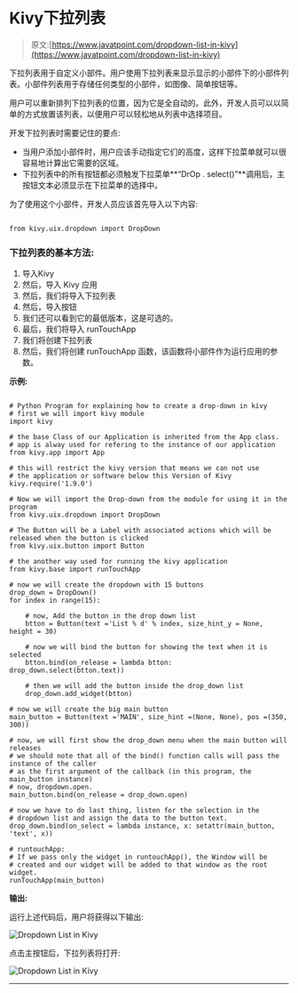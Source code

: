 # Kivy下拉列表

> 原文:[https://www.javatpoint.com/dropdown-list-in-kivy](https://www.javatpoint.com/dropdown-list-in-kivy)

下拉列表用于自定义小部件。用户使用下拉列表来显示显示的小部件下的小部件列表。小部件列表用于存储任何类型的小部件，如图像、简单按钮等。

用户可以重新排列下拉列表的位置，因为它是全自动的。此外，开发人员可以以简单的方式放置该列表，以便用户可以轻松地从列表中选择项目。

开发下拉列表时需要记住的要点:

*   当用户添加小部件时，用户应该手动指定它们的高度，这样下拉菜单就可以很容易地计算出它需要的区域。
*   下拉列表中的所有按钮都必须触发下拉菜单**“DrOp . select()”**调用后，主按钮文本必须显示在下拉菜单的选择中。

为了使用这个小部件，开发人员应该首先导入以下内容:

```

from kivy.uix.dropdown import DropDown

```

### 下拉列表的基本方法:

1.  导入Kivy
2.  然后，导入 Kivy 应用
3.  然后，我们将导入下拉列表
4.  然后，导入按钮
5.  我们还可以看到它的最低版本，这是可选的。
6.  最后，我们将导入 runTouchApp
7.  我们将创建下拉列表
8.  然后，我们将创建 runTouchApp 函数，该函数将小部件作为运行应用的参数。

**示例:**

```

# Python Program for explaining how to create a drop-down in kivy 
# first we will import kivy module    
import kivy  

# the base Class of our Application is inherited from the App class.    
# app is alway used for refering to the instance of our application   
from kivy.app import App 

# this will restrict the kivy version that means we can not use 
# the application or software below this Version of Kivy   
kivy.require('1.9.0') 

# Now we will import the Drop-down from the module for using it in the program
from kivy.uix.dropdown import DropDown

# The Button will be a Label with associated actions which will be released when the button is clicked
from kivy.uix.button import Button

# the another way used for running the kivy application 
from kivy.base import runTouchApp

# now we will create the dropdown with 15 buttons
drop_down = DropDown()
for index in range(15):

    # now, Add the button in the drop down list
    btton = Button(text ='List % d' % index, size_hint_y = None, height = 30)

    # now we will bind the button for showing the text when it is selected
    btton.bind(on_release = lambda btton: drop_down.select(btton.text))

    # then we will add the button inside the drop_down list
    drop_down.add_widget(btton)

# now we will create the big main button
main_button = Button(text ='MAIN', size_hint =(None, None), pos =(350, 300))

# now, we will first show the drop_down menu when the main button will releases
# we should note that all of the bind() function calls will pass the instance of the caller 
# as the first argument of the callback (in this program, the main_button instance)
# now, dropdown.open.
main_button.bind(on_release = drop_down.open)

# now we have to do last thing, listen for the selection in the 
# dropdown list and assign the data to the button text.
drop_down.bind(on_select = lambda instance, x: setattr(main_button, 'text', x))

# runtouchApp:
# If we pass only the widget in runtouchApp(), the Window will be
# created and our widget will be added to that window as the root widget.
runTouchApp(main_button)

```

**输出:**

运行上述代码后，用户将获得以下输出:

![Dropdown List in Kivy](../Images/23ce72b7632758a16079bc438fe20976.png)

点击主按钮后，下拉列表将打开:

![Dropdown List in Kivy](../Images/0d2ed5e537b3389ffcc0220e9c559c0b.png)

* * *